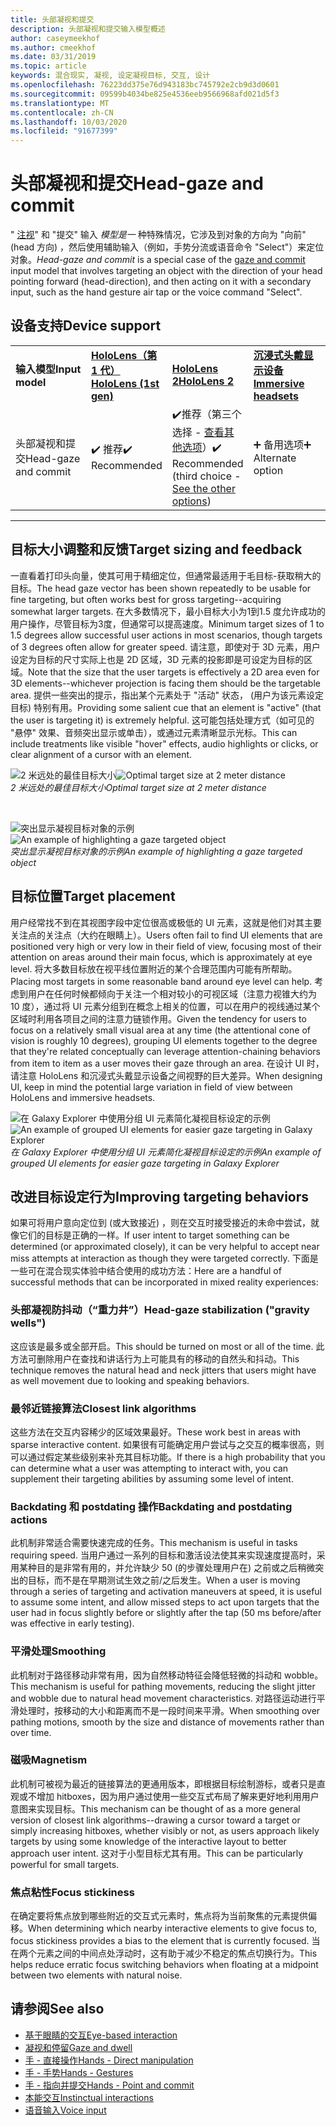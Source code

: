 ```yaml
---
title: 头部凝视和提交
description: 头部凝视和提交输入模型概述
author: caseymeekhof
ms.author: cmeekhof
ms.date: 03/31/2019
ms.topic: article
keywords: 混合现实, 凝视, 设定凝视目标, 交互, 设计
ms.openlocfilehash: 76223dd375e76d943183bc745792e2cb9d3d0601
ms.sourcegitcommit: 09599b4034be825e4536eeb9566968afd021d5f3
ms.translationtype: MT
ms.contentlocale: zh-CN
ms.lasthandoff: 10/03/2020
ms.locfileid: "91677399"
---
```

# <a name="head-gaze-and-commit"></a><span data-ttu-id="a4b55-104">头部凝视和提交</span><span class="sxs-lookup"><span data-stu-id="a4b55-104">Head-gaze and commit</span></span>
<span data-ttu-id="a4b55-105">" [注视](gaze-and-commit.md)" 和 "提交" 输入 _模型是一_ 种特殊情况，它涉及到对象的方向为 "向前" (head 方向) ，然后使用辅助输入（例如，手势分流或语音命令 "Select"）来定位对象。</span><span class="sxs-lookup"><span data-stu-id="a4b55-105">_Head-gaze and commit_ is a special case of the [gaze and commit](gaze-and-commit.md) input model that involves targeting an object with the direction of your head pointing forward (head-direction), and then acting on it with a secondary input, such as the hand gesture air tap or the voice command "Select".</span></span> 

## <a name="device-support"></a><span data-ttu-id="a4b55-106">设备支持</span><span class="sxs-lookup"><span data-stu-id="a4b55-106">Device support</span></span>

<table>
    <colgroup>
    <col width="25%" />
    <col width="25%" />
    <col width="25%" />
    <col width="25%" />
    </colgroup>
    <tr>
        <td><span data-ttu-id="a4b55-107"><strong>输入模型</strong></span><span class="sxs-lookup"><span data-stu-id="a4b55-107"><strong>Input model</strong></span></span></td>
        <td><span data-ttu-id="a4b55-108"><a href="../hololens-hardware-details.md"><strong>HoloLens（第 1 代）</strong></a></span><span class="sxs-lookup"><span data-stu-id="a4b55-108"><a href="../hololens-hardware-details.md"><strong>HoloLens (1st gen)</strong></a></span></span></td>
        <td><span data-ttu-id="a4b55-109"><a href="https://docs.microsoft.com/hololens/hololens2-hardware"><strong>HoloLens 2</strong></span><span class="sxs-lookup"><span data-stu-id="a4b55-109"><a href="https://docs.microsoft.com/hololens/hololens2-hardware"><strong>HoloLens 2</strong></span></span></td>
        <td><span data-ttu-id="a4b55-110"><a href="../discover/immersive-headset-hardware-details.md"><strong>沉浸式头戴显示设备</strong></a></span><span class="sxs-lookup"><span data-stu-id="a4b55-110"><a href="../discover/immersive-headset-hardware-details.md"><strong>Immersive headsets</strong></a></span></span></td>
    </tr>
     <tr>
        <td><span data-ttu-id="a4b55-111">头部凝视和提交</span><span class="sxs-lookup"><span data-stu-id="a4b55-111">Head-gaze and commit</span></span></td>
        <td><span data-ttu-id="a4b55-112">✔️ 推荐</span><span class="sxs-lookup"><span data-stu-id="a4b55-112">✔️ Recommended</span></span></td>
        <td><span data-ttu-id="a4b55-113">✔️推荐（第三个选择 - <a href="interaction-fundamentals.md">查看其他选项</a>）</span><span class="sxs-lookup"><span data-stu-id="a4b55-113">✔️ Recommended (third choice - <a href="interaction-fundamentals.md">See the other options</a>)</span></span></td>
        <td><span data-ttu-id="a4b55-114">➕ 备用选项</span><span class="sxs-lookup"><span data-stu-id="a4b55-114">➕ Alternate option</span></span></td>
    </tr>
</table>

---

## <a name="target-sizing-and-feedback"></a><span data-ttu-id="a4b55-115">目标大小调整和反馈</span><span class="sxs-lookup"><span data-stu-id="a4b55-115">Target sizing and feedback</span></span>
<span data-ttu-id="a4b55-116">一直看着打印头向量，使其可用于精细定位，但通常最适用于毛目标-获取稍大的目标。</span><span class="sxs-lookup"><span data-stu-id="a4b55-116">The head gaze vector has been shown repeatedly to be usable for fine targeting, but often works best for gross targeting--acquiring somewhat larger targets.</span></span> <span data-ttu-id="a4b55-117">在大多数情况下，最小目标大小为1到1.5 度允许成功的用户操作，尽管目标为3度，但通常可以提高速度。</span><span class="sxs-lookup"><span data-stu-id="a4b55-117">Minimum target sizes of 1 to 1.5 degrees allow successful user actions in most scenarios, though targets of 3 degrees often allow for greater speed.</span></span> <span data-ttu-id="a4b55-118">请注意，即使对于 3D 元素，用户设定为目标的尺寸实际上也是 2D 区域，3D 元素的投影即是可设定为目标的区域。</span><span class="sxs-lookup"><span data-stu-id="a4b55-118">Note that the size that the user targets is effectively a 2D area even for 3D elements--whichever projection is facing them should be the targetable area.</span></span> <span data-ttu-id="a4b55-119">提供一些突出的提示，指出某个元素处于 "活动" 状态， (用户为该元素设定目标) 特别有用。</span><span class="sxs-lookup"><span data-stu-id="a4b55-119">Providing some salient cue that an element is "active" (that the user is targeting it) is extremely helpful.</span></span> <span data-ttu-id="a4b55-120">这可能包括处理方式（如可见的 "悬停" 效果、音频突出显示或单击），或通过元素清晰显示光标。</span><span class="sxs-lookup"><span data-stu-id="a4b55-120">This can include treatments like visible "hover" effects, audio highlights or clicks, or clear alignment of a cursor with an element.</span></span>

<span data-ttu-id="a4b55-121">![2 米远处的最佳目标大小](images/gazetargeting-size-1000px.jpg)</span><span class="sxs-lookup"><span data-stu-id="a4b55-121">![Optimal target size at 2 meter distance](images/gazetargeting-size-1000px.jpg)</span></span><br>
<span data-ttu-id="a4b55-122">*2 米远处的最佳目标大小*</span><span class="sxs-lookup"><span data-stu-id="a4b55-122">*Optimal target size at 2 meter distance*</span></span>

<br>

<span data-ttu-id="a4b55-123">![突出显示凝视目标对象的示例](images/gazetargeting-highlighting-940px.jpg)</span><span class="sxs-lookup"><span data-stu-id="a4b55-123">![An example of highlighting a gaze targeted object](images/gazetargeting-highlighting-940px.jpg)</span></span><br>
<span data-ttu-id="a4b55-124">*突出显示凝视目标对象的示例*</span><span class="sxs-lookup"><span data-stu-id="a4b55-124">*An example of highlighting a gaze targeted object*</span></span>

## <a name="target-placement"></a><span data-ttu-id="a4b55-125">目标位置</span><span class="sxs-lookup"><span data-stu-id="a4b55-125">Target placement</span></span>
<span data-ttu-id="a4b55-126">用户经常找不到在其视图字段中定位很高或极低的 UI 元素，这就是他们对其主要关注点的关注点（大约在眼睛上）。</span><span class="sxs-lookup"><span data-stu-id="a4b55-126">Users often fail to find UI elements that are positioned very high or very low in their field of view, focusing most of their attention on areas around their main focus, which is approximately at eye level.</span></span> <span data-ttu-id="a4b55-127">将大多数目标放在视平线位置附近的某个合理范围内可能有所帮助。</span><span class="sxs-lookup"><span data-stu-id="a4b55-127">Placing most targets in some reasonable band around eye level can help.</span></span> <span data-ttu-id="a4b55-128">考虑到用户在任何时候都倾向于关注一个相对较小的可视区域（注意力视锥大约为 10 度），通过将 UI 元素分组到在概念上相关的位置，可以在用户的视线通过某个区域时利用各项目之间的注意力链锁作用。</span><span class="sxs-lookup"><span data-stu-id="a4b55-128">Given the tendency for users to focus on a relatively small visual area at any time (the attentional cone of vision is roughly 10 degrees), grouping UI elements together to the degree that they're related conceptually can leverage attention-chaining behaviors from item to item as a user moves their gaze through an area.</span></span> <span data-ttu-id="a4b55-129">在设计 UI 时，请注意 HoloLens 和沉浸式头戴显示设备之间视野的巨大差异。</span><span class="sxs-lookup"><span data-stu-id="a4b55-129">When designing UI, keep in mind the potential large variation in field of view between HoloLens and immersive headsets.</span></span>

<span data-ttu-id="a4b55-130">![在 Galaxy Explorer 中使用分组 UI 元素简化凝视目标设定的示例](images/gazetargeting-grouping-1000px.jpg)</span><span class="sxs-lookup"><span data-stu-id="a4b55-130">![An example of grouped UI elements for easier gaze targeting in Galaxy Explorer](images/gazetargeting-grouping-1000px.jpg)</span></span><br>
<span data-ttu-id="a4b55-131">*在 Galaxy Explorer 中使用分组 UI 元素简化凝视目标设定的示例*</span><span class="sxs-lookup"><span data-stu-id="a4b55-131">*An example of grouped UI elements for easier gaze targeting in Galaxy Explorer*</span></span>

## <a name="improving-targeting-behaviors"></a><span data-ttu-id="a4b55-132">改进目标设定行为</span><span class="sxs-lookup"><span data-stu-id="a4b55-132">Improving targeting behaviors</span></span>
<span data-ttu-id="a4b55-133">如果可将用户意向定位到 (或大致接近) ，则在交互时接受接近的未命中尝试，就像它们的目标是正确的一样。</span><span class="sxs-lookup"><span data-stu-id="a4b55-133">If user intent to target something can be determined (or approximated closely), it can be very helpful to accept near miss attempts at interaction as though they were targeted correctly.</span></span> <span data-ttu-id="a4b55-134">下面是一些可在混合现实体验中结合使用的成功方法：</span><span class="sxs-lookup"><span data-stu-id="a4b55-134">Here are a handful of successful methods that can be incorporated in mixed reality experiences:</span></span>

### <a name="head-gaze-stabilization-gravity-wells"></a><span data-ttu-id="a4b55-135">头部凝视防抖动（“重力井”）</span><span class="sxs-lookup"><span data-stu-id="a4b55-135">Head-gaze stabilization ("gravity wells")</span></span>
<span data-ttu-id="a4b55-136">这应该是最多或全部开启。</span><span class="sxs-lookup"><span data-stu-id="a4b55-136">This should be turned on most or all of the time.</span></span> <span data-ttu-id="a4b55-137">此方法可删除用户在查找和讲话行为上可能具有的移动的自然头和抖动。</span><span class="sxs-lookup"><span data-stu-id="a4b55-137">This technique removes the natural head and neck jitters that users might have as well movement due to looking and speaking behaviors.</span></span>

### <a name="closest-link-algorithms"></a><span data-ttu-id="a4b55-138">最邻近链接算法</span><span class="sxs-lookup"><span data-stu-id="a4b55-138">Closest link algorithms</span></span>
<span data-ttu-id="a4b55-139">这些方法在交互内容稀少的区域效果最好。</span><span class="sxs-lookup"><span data-stu-id="a4b55-139">These work best in areas with sparse interactive content.</span></span> <span data-ttu-id="a4b55-140">如果很有可能确定用户尝试与之交互的概率很高，则可以通过假定某些级别来补充其目标功能。</span><span class="sxs-lookup"><span data-stu-id="a4b55-140">If there is a high probability that you can determine what a user was attempting to interact with, you can supplement their targeting abilities by assuming some level of intent.</span></span>

### <a name="backdating-and-postdating-actions"></a><span data-ttu-id="a4b55-141">Backdating 和 postdating 操作</span><span class="sxs-lookup"><span data-stu-id="a4b55-141">Backdating and postdating actions</span></span>
<span data-ttu-id="a4b55-142">此机制非常适合需要快速完成的任务。</span><span class="sxs-lookup"><span data-stu-id="a4b55-142">This mechanism is useful in tasks requiring speed.</span></span> <span data-ttu-id="a4b55-143">当用户通过一系列的目标和激活设法使其来实现速度提高时，采用某种目的是非常有用的，并允许缺少 50 (的步骤处理用户在) 之前或之后稍微突出的目标，而不是在早期测试生效之前/之后发生。</span><span class="sxs-lookup"><span data-stu-id="a4b55-143">When a user is moving through a series of targeting and activation maneuvers at speed, it is useful to assume some intent, and allow missed steps to act upon targets that the user had in focus slightly before or slightly after the tap (50 ms before/after was effective in early testing).</span></span>

### <a name="smoothing"></a><span data-ttu-id="a4b55-144">平滑处理</span><span class="sxs-lookup"><span data-stu-id="a4b55-144">Smoothing</span></span>
<span data-ttu-id="a4b55-145">此机制对于路径移动非常有用，因为自然移动特征会降低轻微的抖动和 wobble。</span><span class="sxs-lookup"><span data-stu-id="a4b55-145">This mechanism is useful for pathing movements, reducing the slight jitter and wobble due to natural head movement characteristics.</span></span> <span data-ttu-id="a4b55-146">对路径运动进行平滑处理时，按移动的大小和距离而不是一段时间来平滑。</span><span class="sxs-lookup"><span data-stu-id="a4b55-146">When smoothing over pathing motions, smooth by the size and distance of movements rather than over time.</span></span>

### <a name="magnetism"></a><span data-ttu-id="a4b55-147">磁吸</span><span class="sxs-lookup"><span data-stu-id="a4b55-147">Magnetism</span></span>
<span data-ttu-id="a4b55-148">此机制可被视为最近的链接算法的更通用版本，即根据目标绘制游标，或者只是直观或不增加 hitboxes，因为用户通过使用一些交互式布局了解来更好地利用用户意图来实现目标。</span><span class="sxs-lookup"><span data-stu-id="a4b55-148">This mechanism can be thought of as a more general version of closest link algorithms--drawing a cursor toward a target or simply increasing hitboxes, whether visibly or not, as users approach likely targets by using some knowledge of the interactive layout to better approach user intent.</span></span> <span data-ttu-id="a4b55-149">这对于小型目标尤其有用。</span><span class="sxs-lookup"><span data-stu-id="a4b55-149">This can be particularly powerful for small targets.</span></span>

### <a name="focus-stickiness"></a><span data-ttu-id="a4b55-150">焦点粘性</span><span class="sxs-lookup"><span data-stu-id="a4b55-150">Focus stickiness</span></span>
<span data-ttu-id="a4b55-151">在确定要将焦点放到哪些附近的交互式元素时，焦点将为当前聚焦的元素提供偏移。</span><span class="sxs-lookup"><span data-stu-id="a4b55-151">When determining which nearby interactive elements to give focus to, focus stickiness provides a bias to the element that is currently focused.</span></span> <span data-ttu-id="a4b55-152">当在两个元素之间的中间点处浮动时，这有助于减少不稳定的焦点切换行为。</span><span class="sxs-lookup"><span data-stu-id="a4b55-152">This helps reduce erratic focus switching behaviors when floating at a midpoint between two elements with natural noise.</span></span>


## <a name="see-also"></a><span data-ttu-id="a4b55-153">请参阅</span><span class="sxs-lookup"><span data-stu-id="a4b55-153">See also</span></span>
* [<span data-ttu-id="a4b55-154">基于眼睛的交互</span><span class="sxs-lookup"><span data-stu-id="a4b55-154">Eye-based interaction</span></span>](eye-gaze-interaction.md)
* [<span data-ttu-id="a4b55-155">凝视和停留</span><span class="sxs-lookup"><span data-stu-id="a4b55-155">Gaze and dwell</span></span>](gaze-and-dwell.md)
* [<span data-ttu-id="a4b55-156">手 - 直接操作</span><span class="sxs-lookup"><span data-stu-id="a4b55-156">Hands - Direct manipulation</span></span>](direct-manipulation.md)
* [<span data-ttu-id="a4b55-157">手 - 手势</span><span class="sxs-lookup"><span data-stu-id="a4b55-157">Hands - Gestures</span></span>](gaze-and-commit.md#composite-gestures)
* [<span data-ttu-id="a4b55-158">手 - 指向并提交</span><span class="sxs-lookup"><span data-stu-id="a4b55-158">Hands - Point and commit</span></span>](point-and-commit.md)
* [<span data-ttu-id="a4b55-159">本能交互</span><span class="sxs-lookup"><span data-stu-id="a4b55-159">Instinctual interactions</span></span>](interaction-fundamentals.md)
* [<span data-ttu-id="a4b55-160">语音输入</span><span class="sxs-lookup"><span data-stu-id="a4b55-160">Voice input</span></span>](voice-input.md)



